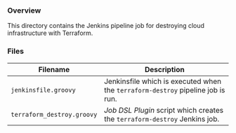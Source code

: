### Overview

This directory contains the Jenkins pipeline job for destroying cloud infrastructure with Terraform.

### Files

| Filename                    | Description                                                                                      |
|-----------------------------|--------------------------------------------------------------------------------------------------|
| `jenkinsfile.groovy`        | Jenkinsfile which is executed when the `terraform-destroy` pipeline job is run.                  |
| `terraform_destroy.groovy`  | *Job DSL Plugin* script which creates the `terraform-destroy` Jenkins job.                       |